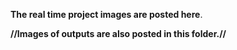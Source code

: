 **The real time project images are posted here**.

**//Images of outputs are also posted in this folder.//**
